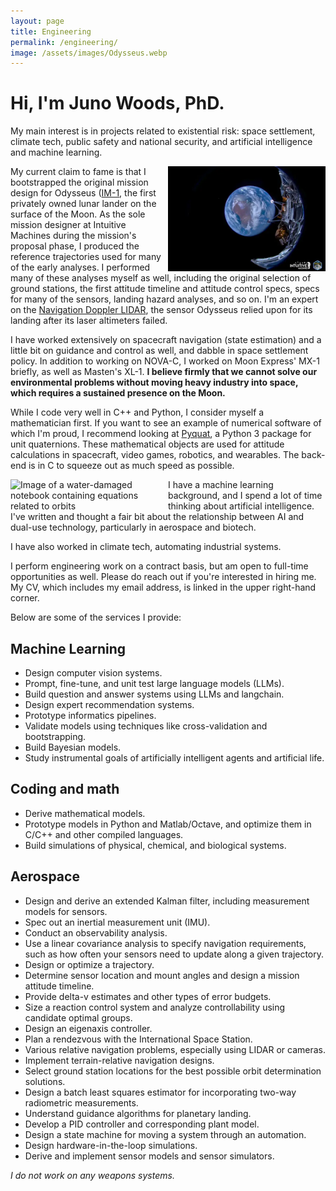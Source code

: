 ```yaml
---
layout: page
title: Engineering
permalink: /engineering/
image: /assets/images/Odysseus.webp
---
```


# Hi, I'm Juno Woods, PhD.

My main interest is in projects related to existential risk: space settlement, climate tech, public safety and national security, and artificial intelligence and machine learning.

<img alt="Image of Earth from Odysseus, on its way to the Moon" src="/assets/images/Odysseus.webp" style="width: 50%" align="right" />

My current claim to fame is that I bootstrapped the original mission design for Odysseus ([IM-1](https://www.intuitivemachines.com/im-1), the first privately owned lunar lander on the surface of the Moon. As the sole mission designer at Intuitive Machines during the mission's proposal phase, I produced the reference trajectories used for many of the early analyses. I performed many of these analyses myself as well, including the original selection of ground stations, the first attitude timeline and attitude control specs, specs for many of the sensors, landing hazard analyses, and so on. I'm an expert on the [Navigation Doppler LIDAR](https://www.nasa.gov/directorates/stmd/impact-story-navigation-doppler-lidar/), the sensor Odysseus relied upon for its landing after its laser altimeters failed.

I have worked extensively on spacecraft navigation (state estimation) and a little bit on guidance and control as well, and dabble in space settlement policy. In addition to working on NOVA-C, I worked on Moon Express' MX-1 briefly, as well as Masten's XL-1. **I believe firmly that we cannot solve our environmental problems without moving heavy industry into space, which requires a sustained presence on the Moon.**

While I code very well in C++ and Python, I consider myself a mathematician first. If you want to see an example of numerical software of which I'm proud, I recommend looking at [Pyquat](https://github.com/translunar/pyquat), a Python 3 package for unit quaternions. These mathematical objects are used for attitude calculations in spacecraft, video games, robotics, and wearables. The back-end is in C to squeeze out as much speed as possible.

<img alt="Image of a water-damaged notebook containing equations related to orbits" src="/assets/images/wet_notebook.jpg" style="width: 50%" align="left" />

I have a machine learning background, and I spend a lot of time thinking about artificial intelligence. I've written and thought a fair bit about the relationship between AI and dual-use technology, particularly in aerospace and biotech.

I have also worked in climate tech, automating industrial systems.

I perform engineering work on a contract basis, but am open to full-time opportunities as well. Please do reach out if you're interested in hiring me. My CV, which includes my email address, is linked in the upper right-hand corner.

Below are some of the services I provide:

## Machine Learning

* Design computer vision systems.
* Prompt, fine-tune, and unit test large language models (LLMs).
* Build question and answer systems using LLMs and langchain.
* Design expert recommendation systems.
* Prototype informatics pipelines.
* Validate models using techniques like cross-validation and bootstrapping.
* Build Bayesian models.
* Study instrumental goals of artificially intelligent agents and artificial life.

## Coding and math

* Derive mathematical models.
* Prototype models in Python and Matlab/Octave, and optimize them in C/C++ and other compiled languages.
* Build simulations of physical, chemical, and biological systems.

## Aerospace

* Design and derive an extended Kalman filter, including measurement models for sensors.
* Spec out an inertial measurement unit (IMU).
* Conduct an observability analysis.
* Use a linear covariance analysis to specify navigation requirements, such as how often your sensors need to update along a given trajectory.
* Design or optimize a trajectory.
* Determine sensor location and mount angles and design a mission attitude timeline.
* Provide delta-v estimates and other types of error budgets.
* Size a reaction control system and analyze controllability using candidate optimal groups.
* Design an eigenaxis controller.
* Plan a rendezvous with the International Space Station.
* Various relative navigation problems, especially using LIDAR or cameras.
* Implement terrain-relative navigation designs.
* Select ground station locations for the best possible orbit determination solutions.
* Design a batch least squares estimator for incorporating two-way radiometric measurements.
* Understand guidance algorithms for planetary landing.
* Develop a PID controller and corresponding plant model.
* Design a state machine for moving a system through an automation.
* Design hardware-in-the-loop simulations.
* Derive and implement sensor models and sensor simulators.

_I do not work on any weapons systems._



